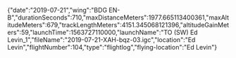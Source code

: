{"date":"2019-07-21","wing":"BDG EN-B","durationSeconds":710,"maxDistanceMeters":1977.665113400361,"maxAltitudeMeters":679,"trackLengthMeters":4151.345068121396,"altitudeGainMeters":59,"launchTime":1563727110000,"launchName":"TO (SW) Ed Levin_1","fileName":"2019-07-21-XAH-bqz-03.igc","location":"Ed Levin","flightNumber":104,"type":"flightlog","flying-location":"Ed Levin"}
